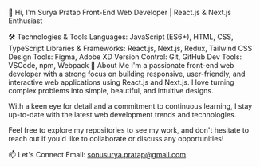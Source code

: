 👋 Hi, I'm Surya Pratap
Front-End Web Developer | React.js & Next.js Enthusiast

🛠️ Technologies & Tools
Languages: JavaScript (ES6+), HTML, CSS, TypeScript
Libraries & Frameworks: React.js, Next.js, Redux, Tailwind CSS
Design Tools: Figma, Adobe XD
Version Control: Git, GitHub
Dev Tools: VSCode, npm, Webpack
🚀 About Me
I'm a passionate front-end web developer with a strong focus on building responsive, user-friendly, and interactive web applications using React.js and Next.js. I love turning complex problems into simple, beautiful, and intuitive designs.

With a keen eye for detail and a commitment to continuous learning, I stay up-to-date with the latest web development trends and technologies.

Feel free to explore my repositories to see my work, and don't hesitate to reach out if you'd like to collaborate or discuss any opportunities!

📫 Let's Connect
Email: sonusurya.pratap@gmail.com
